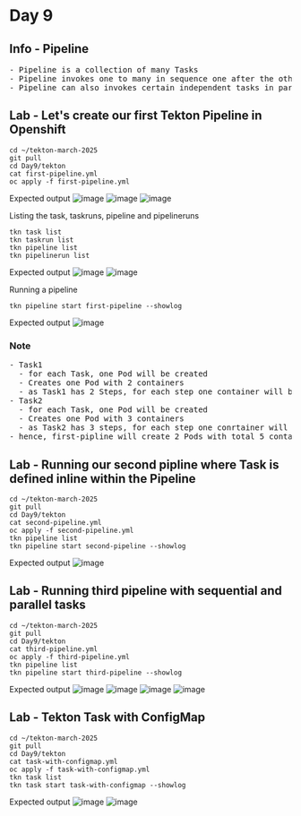 # Day 9

## Info - Pipeline
<pre>
- Pipeline is a collection of many Tasks
- Pipeline invokes one to many in sequence one after the other Task
- Pipeline can also invokes certain independent tasks in parallel
</pre>

## Lab - Let's create our first Tekton Pipeline in Openshift
```
cd ~/tekton-march-2025
git pull
cd Day9/tekton
cat first-pipeline.yml
oc apply -f first-pipeline.yml
```

Expected output
![image](https://github.com/user-attachments/assets/ed0d7c8b-f99a-408a-8ec8-67443ac420b7)
![image](https://github.com/user-attachments/assets/5622d2c8-c472-4557-9786-4d451582daaf)
![image](https://github.com/user-attachments/assets/14c26e9c-4872-4dc2-a75f-26d394ad63b0)

Listing the task, taskruns, pipeline and pipelineruns
```
tkn task list
tkn taskrun list
tkn pipeline list
tkn pipelinerun list
```

Expected output
![image](https://github.com/user-attachments/assets/19ef6caf-c94a-4721-ba4e-84612b4e27e7)
![image](https://github.com/user-attachments/assets/c34a513c-747c-46c2-abe8-bd92a9f610e5)

Running a pipeline
```
tkn pipeline start first-pipeline --showlog
```

Expected output
![image](https://github.com/user-attachments/assets/786faaff-cbe5-4ebd-893e-281ebdce0ee0)

### Note
<pre>
- Task1 
  - for each Task, one Pod will be created
  - Creates one Pod with 2 containers 
  - as Task1 has 2 Steps, for each step one container will be created
- Task2 
  - for each Task, one Pod will be created
  - Creates one Pod with 3 containers 
  - as Task2 has 3 steps, for each step one conrtainer will be created
- hence, first-pipline will create 2 Pods with total 5 containers
</pre>

## Lab - Running our second pipline where Task is defined inline within the Pipeline
```
cd ~/tekton-march-2025
git pull
cd Day9/tekton
cat second-pipeline.yml
oc apply -f second-pipeline.yml
tkn pipeline list
tkn pipeline start second-pipeline --showlog
```

Expected output
![image](https://github.com/user-attachments/assets/db4ebcd9-4f4c-445d-b43f-3319254c3d60)

## Lab - Running third pipeline with sequential and parallel tasks
```
cd ~/tekton-march-2025
git pull
cd Day9/tekton
cat third-pipeline.yml
oc apply -f third-pipeline.yml
tkn pipeline list
tkn pipeline start third-pipeline --showlog
```
Expected output
![image](https://github.com/user-attachments/assets/893fea32-9774-4130-a9aa-0bbf59b25a32)
![image](https://github.com/user-attachments/assets/797fab58-1705-42ee-bcfa-e7e676e872df)
![image](https://github.com/user-attachments/assets/88b44f21-99ad-494e-8e28-7efb5ab15367)
![image](https://github.com/user-attachments/assets/05df0a67-a71a-4852-a60e-67d5f910c265)

## Lab - Tekton Task with ConfigMap
```
cd ~/tekton-march-2025
git pull
cd Day9/tekton
cat task-with-configmap.yml
oc apply -f task-with-configmap.yml
tkn task list
tkn task start task-with-configmap --showlog
```
Expected output
![image](https://github.com/user-attachments/assets/cbd7e1d1-840a-43dc-932e-d560520fbd4c)
![image](https://github.com/user-attachments/assets/c3d7699c-aa26-4de6-be4c-5191ee9ca0f3)
